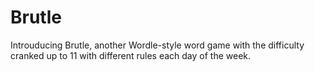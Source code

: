 # Brutle

Introuducing Brutle, another Wordle-style word game with the difficulty cranked up to 11 with different rules each day of the week.
